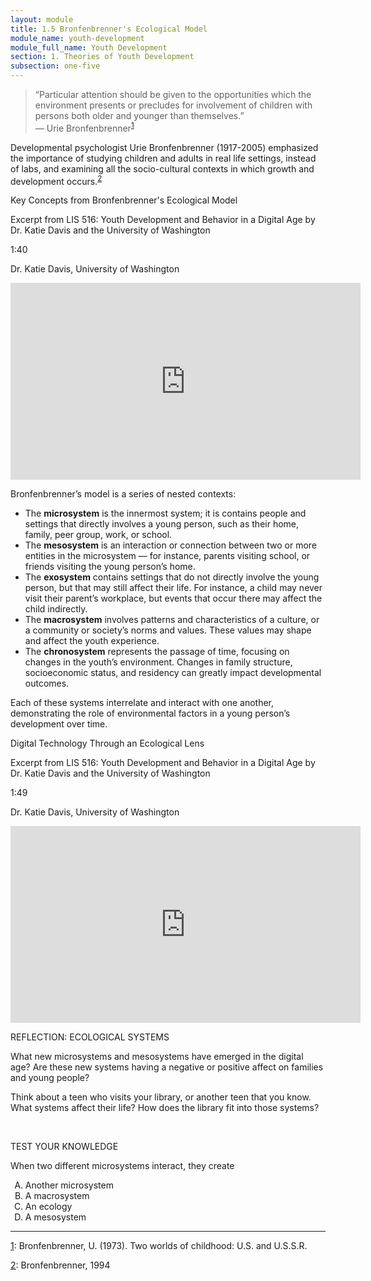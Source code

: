 ```yaml
---
layout: module
title: 1.5 Bronfenbrenner's Ecological Model
module_name: youth-development
module_full_name: Youth Development
section: 1. Theories of Youth Development
subsection: one-five
---
```


>“Particular attention should be given to the opportunities which the environment presents or precludes for involvement of children with persons both older and younger than themselves.”<br/>— Urie Bronfenbrenner<sup><a name="1" href="#fn1">1</a></sup>

Developmental psychologist Urie Bronfenbrenner (1917-2005) emphasized the importance of studying children and adults in real life settings, instead of labs, and examining all the socio-cultural contexts in which growth and development occurs.<sup><a name="2" href="#fn2">2</a></sup>

<div class="explanatory">
  <p>Key Concepts from Bronfenbrenner's Ecological Model</p>
  <p>Excerpt from LIS 516: Youth Development and Behavior in a Digital Age by Dr. Katie Davis and the University of Washington</p>
<p class="videotime">1:40</p><p class="source">Dr. Katie Davis, University of Washington</p>
<div class="video">
<iframe width="560" height="315" src="https://www.youtube.com/embed/kuso4lkb4UI" frameborder="0" allow="autoplay; encrypted-media" allowfullscreen></iframe>
</div></div>

Bronfenbrenner’s model is a series of nested contexts: 

- The **microsystem** is the innermost system; it is contains people and settings that directly involves a young person, such as their home, family, peer group, work, or school.  
- The **mesosystem** is an interaction or connection between two or more entities in the microsystem — for instance, parents visiting school, or friends visiting the young person’s home.  
- The **exosystem** contains settings that do not directly involve the young person, but that may still affect their life. For instance, a child may never visit their parent’s workplace, but events that occur there may affect the child indirectly. 
- The **macrosystem** involves patterns and characteristics of a culture, or a community or society’s norms and values. These values may shape and affect the youth experience.  
- The **chronosystem** represents the passage of time, focusing on changes in the youth’s environment. Changes in family structure, socioeconomic status, and residency can greatly impact developmental outcomes.  

Each of these systems interrelate and interact with one another, demonstrating the role of environmental factors in a young person’s development over time. 

<div class="explanatory">
  <p>Digital Technology Through an Ecological Lens</p>
  <p>Excerpt from LIS 516: Youth Development and Behavior in a Digital Age by Dr. Katie Davis and the University of Washington</p>
<p class="videotime">1:49</p><p class="source">Dr. Katie Davis, University of Washington</p>

<div class="video">
<iframe width="560" height="315" src="https://www.youtube.com/embed/o2_jcLEF1Kg" frameborder="0" allow="autoplay; encrypted-media" allowfullscreen></iframe>
</div></div>
    
<div class="reflection"> 

  <p><span class="box-title">REFLECTION: ECOLOGICAL SYSTEMS</span></p> 

  <p>What new microsystems and mesosystems have emerged in the digital age? Are these new systems having a negative or positive affect on families and young people?</p>
<p>Think about a teen who visits your library, or another teen that you know. What systems affect their life? How does the library fit into those systems? </p>
</div>
<br>

<div class="reflection"> 

  <p><span class="box-title">TEST YOUR KNOWLEDGE</span></p> 

  <p>When two different microsystems interact, they create </p> 
  <ol type="A">
  <li>Another microsystem </li>
  <li>A macrosystem</li>
  <li>An ecology</li>
  <li>A mesosystem</li>
  </ol>
</div>

<hr/>

<a name="fn1" href="#1">1</a>: Bronfenbrenner, U. (1973). Two worlds of childhood: U.S. and U.S.S.R.

<a name="fn2" href="#2">2</a>: Bronfenbrenner, 1994 